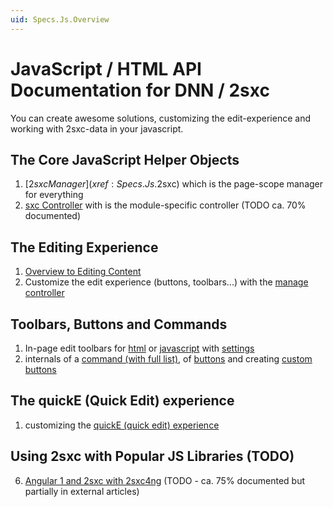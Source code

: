 ```yaml
---
uid: Specs.Js.Overview
---
```

# JavaScript / HTML API Documentation for DNN / 2sxc

You can create awesome solutions, customizing the edit-experience and working with 2sxc-data in your javascript.

## The Core JavaScript Helper Objects
1. [$2sxc Manager](xref:Specs.Js.$2sxc) which is the page-scope manager for everything
1. [sxc Controller](xref:Specs.Js.Sxc) with is the module-specific controller (TODO ca. 70% documented)

## The Editing Experience
1. [Overview to Editing Content](xref:Specs.Cms.Edit) 
1. Customize the edit experience (buttons, toolbars...) with the [manage controller](xref:Specs.Js.Sxc.Manage)

## Toolbars, Buttons and Commands
1. In-page edit toolbars for [html](xref:Specs.Js.Toolbar.Intro) or [javascript](xref:Specs.Js.Toolbar.Js) with [settings](xref:Specs.Js.Toolbar.Settings)
1. internals of a [command (with full list)](xref:Specs.Js.Commands), of [buttons](xref:Specs.Js.Toolbar.Buttons) and creating [custom buttons](xref:Specs.Js.Commands.Code)

## The quickE (Quick Edit) experience
1. customizing the [quickE (quick edit) experience](xref:Specs.Js.QuickE)

## Using 2sxc with Popular JS Libraries (TODO)
6. [Angular 1 and 2sxc with 2sxc4ng](xref:Specs.AngularJs) (TODO - ca. 75% documented but partially in external articles)


